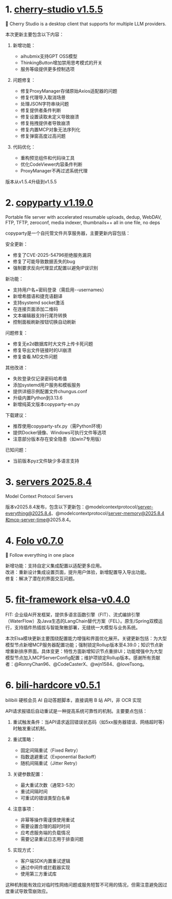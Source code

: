 
# 1. [cherry-studio v1.5.5](https://github.com/CherryHQ/cherry-studio/releases/tag/v1.5.5)  
🍒 Cherry Studio is a desktop client that supports for multiple LLM providers.

本次更新主要包含以下内容：

1. 新增功能：
   - aihubmix支持GPT OSS模型
   - ThinkingButton增加禁用思考模式的开关
   - 服务等级提供更多控制选项

2. 问题修复：
   - 修复ProxyManager存储原始Axios适配器的问题
   - 修复代理导入取消场景
   - 处理JSON字符串块问题
   - 修复提供者条件判断
   - 修复设置读取未定义导致崩溃
   - 修复拖拽提供者导致崩溃
   - 修复内置MCP对象无法序列化
   - 修复弹窗高度过高问题

3. 代码优化：
   - 重构预览组件和代码块工具
   - 优化CodeViewer内容条件判断
   - ProxyManager不再过滤系统代理

版本从v1.5.4升级到v1.5.5

# 2. [copyparty v1.19.0](https://github.com/9001/copyparty/releases/tag/v1.19.0)  
Portable file server with accelerated resumable uploads, dedup, WebDAV, FTP, TFTP, zeroconf, media indexer, thumbnails++ all in one file, no deps

copyparty是一个自托管文件共享服务器，主要更新内容包括：

安全更新：
- 修复了CVE-2025-54796拒绝服务漏洞
- 修复了可能导致数据丢失的bug
- 强制要求反向代理显式配置以避免IP误识别

新功能：
- 支持用户名+密码登录（需启用--usernames）
- 新增希腊语和捷克语翻译
- 支持systemd socket激活
- 在连接页面添加二维码
- 文本编辑器支持行尾符转换
- 控制面板刷新按钮切换自动刷新

问题修复：
- 修复无e2d数据库时大文件上传卡死问题
- 修复导出文件链接时的UI崩溃
- 修复查看.MD文件问题

其他改进：
- 失败登录仅记录密码哈希值
- 添加systemd用户服务和模板服务
- 提供详细示例配置文件chungus.conf
- 升级内置Python到3.13.6
- 新增纯英文版本copyparty-en.py

下载建议：
- 推荐使用copyparty-sfx.py（需Python环境）
- 提供Docker镜像、Windows可执行文件等选项
- 注意部分版本存在安全隐患（如win7专用版）

已知问题：
- 当前版本pyz文件缺少多语言支持

# 3. [servers 2025.8.4](https://github.com/modelcontextprotocol/servers/releases/tag/2025.8.4)  
Model Context Protocol Servers

版本v2025.8.4发布，包含以下更新包：@modelcontextprotocol/server-everything@2025.8.4、@modelcontextprotocol/server-memory@2025.8.4和mcp-server-time@2025.8.4。

# 4. [Folo v0.7.0](https://github.com/RSSNext/Folo/releases/tag/v0.7.0)  
🧡 Follow everything in one place

新增功能：支持自定义集成配置以适配更多应用。  
改进：重新设计集成设置页面，提升用户体验，新增配置导入导出功能。  
修复：解决了潜在的界面交互问题。

# 5. [fit-framework elsa-v0.4.0](https://github.com/ModelEngine-Group/fit-framework/releases/tag/elsa-v0.4.0)  
FIT: 企业级AI开发框架，提供多语言函数引擎（FIT）、流式编排引擎（WaterFlow）及Java生态的LangChain替代方案（FEL）。原生/Spring双模运行，支持插件热插拔与智能聚散部署，无缝统一大模型与业务系统。

本次Elsa模块更新主要围绕配置能力增强和界面优化展开。关键更新包括：为大型模型节点新增MCP服务器配置功能；强制锁定Rollup版本至4.39.0；知识节点新增重新排序界面。具体变更：特性方面新增知识节点重排UI；功能增强中为大型模型节点加入MCPServerConfig配置；维护项锁定Rollup版本。感谢所有贡献者：@RonnyChan96、@CodeCasterX、@wjn1584、@loveTsong。

# 6. [bili-hardcore v0.5.1](https://github.com/Karben233/bili-hardcore/releases/tag/v0.5.1)  
bilibili 硬核会员 AI 自动答题脚本，直接调用 B 站 API，非 OCR 实现

API请求报错后自动重试是一种提高系统可靠性的机制。主要要点包括：

1. 重试触发条件：当API请求返回错误状态码（如5xx服务器错误、网络超时等）时触发重试机制。

2. 重试策略：
   - 固定间隔重试（Fixed Retry）
   - 指数退避重试（Exponential Backoff）
   - 随机间隔重试（Jitter Retry）

3. 关键参数配置：
   - 最大重试次数（通常3-5次）
   - 重试间隔时间
   - 可重试的错误类型白名单

4. 注意事项：
   - 非幂等操作需谨慎使用重试
   - 需要设置合理的超时时间
   - 应考虑服务端的负载情况
   - 需要记录重试日志用于排查问题

5. 实现方式：
   - 客户端SDK内置重试逻辑
   - 通过中间件或拦截器实现
   - 使用第三方重试库

这种机制能有效应对临时性网络问题或服务短暂不可用的情况，但需注意避免因过度重试导致雪崩效应。

